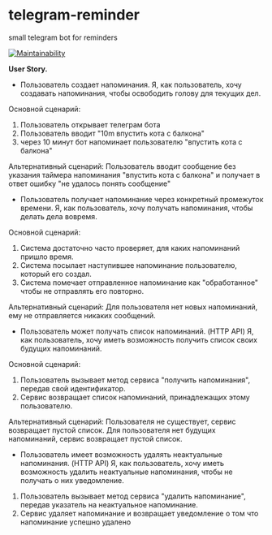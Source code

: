 # telegram-reminder
small telegram bot for reminders

[![Maintainability](https://api.codeclimate.com/v1/badges/22362e85e948508b6127/maintainability)](https://codeclimate.com/github/v-aksenov/telegram-reminder/maintainability)

**User Story.**

* Пользователь создает напоминания.
Я, как пользователь, хочу создавать напоминания, чтобы освободить голову для текущих дел.

Основной сценарий:
1. Пользователь открывает телеграм бота
2. Пользователь вводит "10m впустить кота с балкона"
3. через 10 минут бот напоминает пользователю "впустить кота с балкона"

Альтернативный сценарий:
Пользователь вводит сообщение без указания таймера напоминания "впустить кота с балкона" и получает в ответ ошибку "не удалось понять сообщение"


* Пользователь получает напоминание через конкретный промежуток времени.
Я, как пользователь, хочу получать напоминания, чтобы делать дела вовремя.

Основной сценарий:
1. Система достаточно часто проверяет, для каких напоминаний пришло время.
2. Система посылает наступившее напоминание пользователю, который его создал.
3. Система помечает отправленное напоминание как "обработанное" чтобы не отправлять его повторно.

Альтернативный сценарий:
Для пользователя нет новых напоминаний, ему не отправляется никаких сообщений.

* Пользователь может получать список напоминаний. (HTTP API)
Я, как пользователь, хочу иметь возможность получить список своих будущих напоминаний.

Основной сценарий:
1. Пользователь вызывает метод сервиса "получить напоминания", передав свой идентификатор.
2. Сервис возвращает список напоминаний, принадлежащих этому пользователю.

Альтернативный сценарий:
Пользователя не существует, сервис возвращает пустой список.
Для пользователя нет будущих напоминаний, сервис возвращает пустой список.

* Пользователь имеет возможность удалять неактуальные напоминания. (HTTP API)
Я, как пользователь, хочу иметь возможность удалить неактуальные напоминания, чтобы не получать о них уведомление.

1. Пользователь вызывает метод сервиса "удалить напоминание", передав указатель на неактуальное напоминание.
2. Сервис удаляет напоминание и возвращает уведомление о том что напоминание успешно удалено
